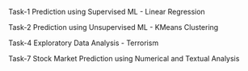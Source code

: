 Task-1 Prediction using Supervised ML - Linear Regression

Task-2 Prediction using Unsupervised ML - KMeans Clustering

Task-4 Exploratory Data Analysis - Terrorism

Task-7 Stock Market Prediction using Numerical and Textual Analysis
